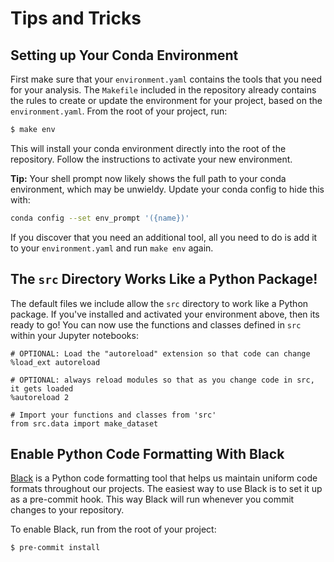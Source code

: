 # Tips and Tricks

## Setting up Your Conda Environment

First make sure that your `environment.yaml` contains the tools that you need
for your analysis. The `Makefile` included in the repository already contains
the rules to create or update the environment for your project, based on the
`environment.yaml`. From the root of your project, run:

``` bash
$ make env
```

This will install your conda environment directly into the root of the
repository. Follow the instructions to activate your new environment.

**Tip:** Your shell prompt now likely shows the full path to your conda
environment, which may be unwieldy. Update your conda config to hide this with:

``` bash
conda config --set env_prompt '({name})'
```

If you discover that you need an additional tool, all you need to do is add it
to your `environment.yaml` and run `make env` again.

## The `src` Directory Works Like a Python Package!

The default files we include allow the `src` directory to work like a Python
package. If you've installed and activated your environment above, then its
ready to go! You can now use the functions and classes defined in `src` within
your Jupyter notebooks:

```jupyter-notebook
# OPTIONAL: Load the "autoreload" extension so that code can change
%load_ext autoreload

# OPTIONAL: always reload modules so that as you change code in src, it gets loaded
%autoreload 2

# Import your functions and classes from 'src'
from src.data import make_dataset
```

## Enable Python Code Formatting With Black

[Black](https://black.readthedocs.io/en/stable/) is a Python code formatting
tool that helps us maintain uniform code formats throughout our projects.
The easiest way to use Black is to set it up as a pre-commit hook. This way
Black will run whenever you commit changes to your repository.

To enable Black, run from the root of your project:

``` bash
$ pre-commit install
```
